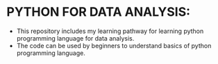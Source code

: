 # PYTHON FOR DATA ANALYSIS:
- This repository includes my learning pathway for learning python programming language for data analysis.
- The code can be used by beginners to understand basics of python programming language.
  
